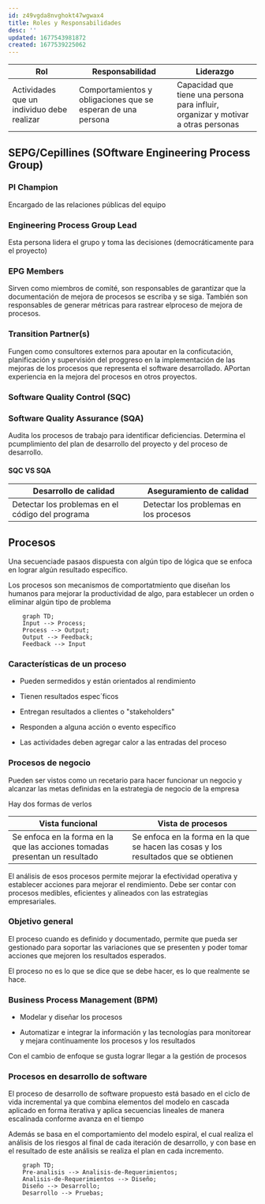 ```yaml
---
id: z49vgda8nvghokt47wgwax4
title: Roles y Responsabilidades
desc: ''
updated: 1677543981872
created: 1677539225062
---
```

Rol | Responsabilidad | Liderazgo
----|----|----
Actividades que un individuo debe realizar | Comportamientos y obligaciones que se esperan de una persona | Capacidad que tiene una persona para influir, organizar y  motivar a otras personas

## SEPG/Cepillines (SOftware Engineering Process Group)
### PI Champion
Encargado de las relaciones públicas del equipo

### Engineering Process Group Lead
Esta persona lidera el grupo y toma las decisiones (democráticamente para el proyecto)

### EPG Members
Sirven como miembros de comité, son responsables de garantizar que la documentación de  mejora de procesos se escriba y se siga. También son responsables de generar métricas para rastrear elproceso de mejora de procesos.

### Transition Partner(s)
Fungen como consultores externos para apoutar en la conficutación, planificación y supervisión del proggreso en la implementación de las mejoras de los procesos que representa el software desarrollado. APortan experiencia en la mejora del procesos en otros proyectos.

### Software Quality Control (SQC)

### Software Quality Assurance (SQA)
Audita los procesos de trabajo para identificar deficiencias. Determina el pcumplimiento del plan de desarrollo del proyecto y del proceso de desarrollo.

#### SQC VS SQA
Desarrollo de calidad | Aseguramiento de calidad
----|----
Detectar los problemas en el código del programa | Detectar los problemas en los procesos 

## Procesos
Una secuenciade pasaos dispuesta con algún tipo de lógica que se enfoca en lograr algún resultado específico.

Los procesos son mecanismos de comportatmiento que diseñan los humanos para mejorar la productividad de algo, para establecer un orden o eliminar algún tipo de problema

```mermaid
    graph TD;
    Input --> Process;
    Process --> Output;
    Output --> Feedback;
    Feedback --> Input
```

### Características de un proceso
* Pueden sermedidos y están orientados al rendimiento

* Tienen resultados espec´ficos

* Entregan resultados a clientes o "stakeholders"

* Responden a alguna acción o evento específico

* Las actividades deben agregar calor a las entradas del proceso

### Procesos de negocio
Pueden ser vistos como un recetario para hacer funcionar un negocio y alcanzar las metas definidas en la estrategia de negocio de la empresa

Hay dos formas de verlos

Vista funcional | Vista de procesos
----|----
Se enfoca en la forma en la que las acciones tomadas presentan un resultado | Se enfoca en la forma en la que se hacen las cosas y los resultados que se obtienen

El análisis de esos procesos permite mejorar la efectividad operativa y establecer acciones para mejorar el rendimiento. Debe ser contar con procesos medibles, eficientes y alineados con las estrategias empresariales.

### Objetivo general
El proceso cuando es definido y documentado, permite que pueda ser gestionado para soportar las variaciones que se presenten y poder tomar acciones que mejoren los resultados esperados.

El proceso no es lo que se dice que se debe hacer, es lo que realmente se hace.

### Business Process Management (BPM)
* Modelar y diseñar los procesos

* Automatizar e integrar la información y las tecnologías para monitorear y mejara contínuamente los procesos  y los resultados

Con el cambio de enfoque se gusta lograr llegar a la gestión de procesos

### Procesos en desarrollo de software
El proceso de desarrollo de software propuesto está basado en el ciclo de vida incremental ya que combina elementos del modelo en cascada aplicado en forma iterativa y aplica secuencias lineales de manera escalinada conforme avanza en el tiempo

Además se basa en el comportamiento del modelo espiral, el cual realiza el análisis de los riesgos al final de cada iteración de desarrollo, y con base en el resultado de este análisis se realiza el plan en cada incremento.

```mermaid
    graph TD;
    Pre-analisis --> Analisis-de-Requerimientos;
    Analisis-de-Requerimientos --> Diseño;
    Diseño --> Desarrollo;
    Desarrollo --> Pruebas;
```